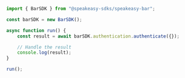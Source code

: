 <!-- Start SDK Example Usage [usage] -->
```typescript
import { BarSDK } from "@speakeasy-sdks/speakeasy-bar";

const barSDK = new BarSDK();

async function run() {
    const result = await barSDK.authentication.authenticate({});

    // Handle the result
    console.log(result);
}

run();

```
<!-- End SDK Example Usage [usage] -->